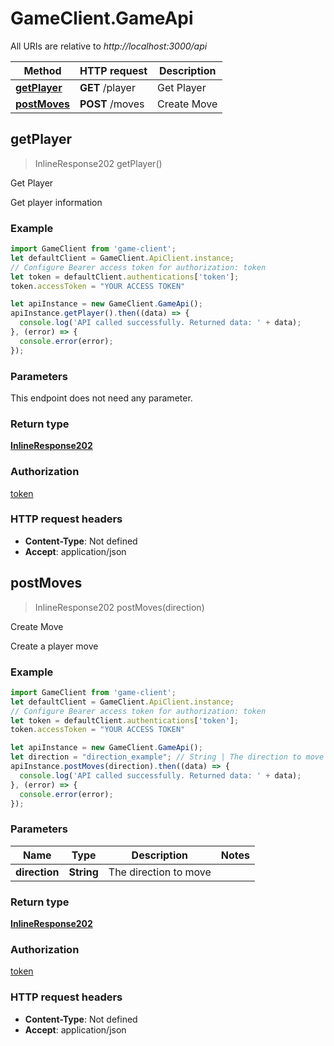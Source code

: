 # GameClient.GameApi

All URIs are relative to *http://localhost:3000/api*

Method | HTTP request | Description
------------- | ------------- | -------------
[**getPlayer**](GameApi.md#getPlayer) | **GET** /player | Get Player
[**postMoves**](GameApi.md#postMoves) | **POST** /moves | Create Move



## getPlayer

> InlineResponse202 getPlayer()

Get Player

Get player information

### Example

```javascript
import GameClient from 'game-client';
let defaultClient = GameClient.ApiClient.instance;
// Configure Bearer access token for authorization: token
let token = defaultClient.authentications['token'];
token.accessToken = "YOUR ACCESS TOKEN"

let apiInstance = new GameClient.GameApi();
apiInstance.getPlayer().then((data) => {
  console.log('API called successfully. Returned data: ' + data);
}, (error) => {
  console.error(error);
});

```

### Parameters

This endpoint does not need any parameter.

### Return type

[**InlineResponse202**](InlineResponse202.md)

### Authorization

[token](../README.md#token)

### HTTP request headers

- **Content-Type**: Not defined
- **Accept**: application/json


## postMoves

> InlineResponse202 postMoves(direction)

Create Move

Create a player move

### Example

```javascript
import GameClient from 'game-client';
let defaultClient = GameClient.ApiClient.instance;
// Configure Bearer access token for authorization: token
let token = defaultClient.authentications['token'];
token.accessToken = "YOUR ACCESS TOKEN"

let apiInstance = new GameClient.GameApi();
let direction = "direction_example"; // String | The direction to move
apiInstance.postMoves(direction).then((data) => {
  console.log('API called successfully. Returned data: ' + data);
}, (error) => {
  console.error(error);
});

```

### Parameters


Name | Type | Description  | Notes
------------- | ------------- | ------------- | -------------
 **direction** | **String**| The direction to move | 

### Return type

[**InlineResponse202**](InlineResponse202.md)

### Authorization

[token](../README.md#token)

### HTTP request headers

- **Content-Type**: Not defined
- **Accept**: application/json


